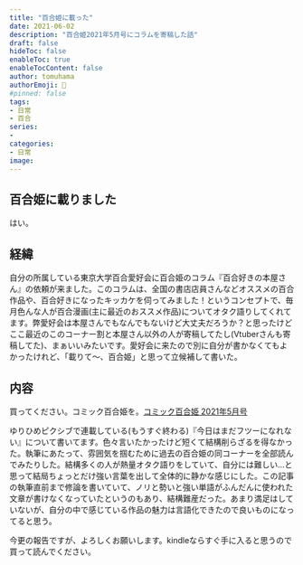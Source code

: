 ```yaml
---
title: "百合姫に載った"
date: 2021-06-02
description: "百合姫2021年5月号にコラムを寄稿した話"
draft: false
hideToc: false
enableToc: true
enableTocContent: false
author: tomuhama
authorEmoji: 🐧
#pinned: false
tags:
- 日常
- 百合
series:
-
categories:
- 日常
image: 
---
```


## 百合姫に載りました

はい。

## 経緯

自分の所属している東京大学百合愛好会に百合姫のコラム『百合好きの本屋さん』の依頼が来ました。このコラムは、全国の書店店員さんなどオススメの百合作品や、百合好きになったキッカケを伺ってみました！というコンセプトで、毎月色んな人が百合漫画(主に最近のおススメ作品)についてオタク語りしてくれてます。弊愛好会は本屋さんでもなんでもないけど大丈夫だろうか？と思ったけどここ最近のこのコーナー割と本屋さん以外の人が寄稿してたし(Vtuberさんも寄稿してた)、まぁいいみたいです。愛好会に来たので別に自分が書かなくてもよかったけれど、「載りて～、百合姫」と思って立候補して書いた。

## 内容

買ってください。コミック百合姫を。[コミック百合姫 2021年5月号](https://www.amazon.co.jp/dp/B08YYDW2B6/ref=cm_sw_r_tw_dp_KHW78RA6FACC44Q6TZYF)

ゆりひめピクシブで連載している(もうすぐ終わる)『今日はまだフツーになれない』について書いてます。色々言いたかったけど短くて結構削らざるを得なかった。執筆にあたって、雰囲気を掴むために過去の百合姫の同コーナーを全部読んでみたりした。結構多くの人が熱量オタク語りをしていて、自分には難しい...と思って結局ちょっとだけ強い言葉を出して全体的に静かな感じにした。この記事の執筆直前まで修論を書いていて、ノリと勢いと強い単語がふんだんに使われた文章が書けなくなっていたというのもあり、結構難産だった。あまり満足はしていないが、自分の中で感じている作品の魅力は言語化できたので良いものになってると思う。

今更の報告ですが、よろしくお願いします。kindleならすぐ手に入ると思うので買って読んでください。